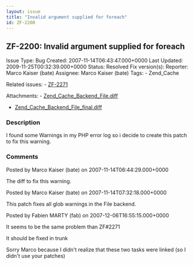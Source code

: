```yaml
---
layout: issue
title: "Invalid argument supplied for foreach"
id: ZF-2200
---
```


ZF-2200: Invalid argument supplied for foreach
----------------------------------------------

 Issue Type: Bug Created: 2007-11-14T06:43:47.000+0000 Last Updated: 2009-11-25T00:32:39.000+0000 Status: Resolved Fix version(s): 
 Reporter:  Marco Kaiser (bate)  Assignee:  Marco Kaiser (bate)  Tags: - Zend\_Cache
 
 Related issues: - [ZF-2271](/issues/browse/ZF-2271)
 
 Attachments: - [Zend\_Cache\_Backend\_File.diff](/issues/secure/attachment/10930/Zend_Cache_Backend_File.diff)
- [Zend\_Cache\_Backend\_File\_final.diff](/issues/secure/attachment/10931/Zend_Cache_Backend_File_final.diff)
 
### Description

I found some Warnings in my PHP error log so i decide to create this patch to fix this warning.

 

 

### Comments

Posted by Marco Kaiser (bate) on 2007-11-14T06:44:29.000+0000

The diff to fix this warning.

 

 

Posted by Marco Kaiser (bate) on 2007-11-14T07:32:18.000+0000

This patch fixes all glob warnings in the File backend.

 

 

Posted by Fabien MARTY (fab) on 2007-12-06T16:55:15.000+0000

It seems to be the same problem than ZF#2271

It should be fixed in trunk

Sorry Marco because I didn't realize that these two tasks were linked (so I didn't use your patches)

 

 